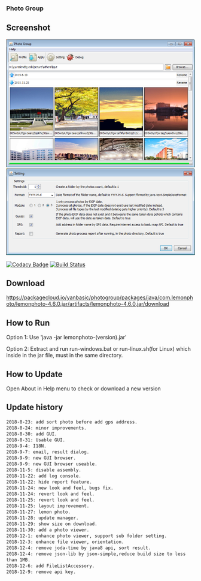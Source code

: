 ### Photo Group

## Screenshot
![](https://raw.githubusercontent.com/yanbasic126/photogroup/master/resources/app1.png)
![](https://raw.githubusercontent.com/yanbasic126/photogroup/master/resources/app2.png)

[![Codacy Badge](https://api.codacy.com/project/badge/Grade/1cbfcb65ffc24df9a77ee2ed6b1f6045)](https://app.codacy.com/app/yanbasic/photogroup?utm_source=github.com&utm_medium=referral&utm_content=yanbasic126/photogroup&utm_campaign=Badge_Grade_Settings)
[![Build Status](https://travis-ci.org/yanbasic126/photogroup.svg?branch=master)](https://travis-ci.org/yanbasic126/photogroup)

## Download
<https://packagecloud.io/yanbasic/photogroup/packages/java/com.lemonphoto/lemonphoto-4.6.0.jar/artifacts/lemonphoto-4.6.0.jar/download>

## How to Run
Option 1: Use 'java -jar lemonphoto-(version).jar'

Option 2: Extract and run run-windows.bat or run-linux.sh(for Linux) which inside in the jar file, must in the same directory.

## How to Update
Open About in Help menu to check or download a new version

## Update history
    2018-8-23: add sort photo before add gps address.
    2018-8-24: minor improvements.
    2018-8-30: add GUI.
    2018-8-31: Usable GUI.
    2018-9-4: I18N.
    2018-9-7: email, result dialog.
    2018-9-9: new GUI browser.
    2018-9-9: new GUI browser useable.
    2018-11-5: disable assembly.
    2018-11-22: add log console.
    2018-11-22: hide report feature.
    2018-11-24: new look and feel, bugs fix.
    2018-11-24: revert look and feel.
    2018-11-25: revert look and feel.
    2018-11-25: layout improvement.
    2018-11-27: lemon photo.
    2018-11-28: update manager.
    2018-11-29: show size on download.
    2018-11-30: add a photo viewer.
    2018-12-1: enhance photo viewer, support sub folder setting.
    2018-12-3: enhance file viewer, orientation.
    2018-12-4: remove joda-time by java8 api, sort result.
    2018-12-4: remove json-lib by json-simple,reduce build size to less than 1MB.
    2018-12-6: add FileListAccessory.
    2018-12-9: remove api key.
